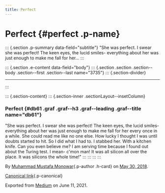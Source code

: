 ```yaml
---
title: Perfect
---
```


Perfect {#perfect .p-name}
=======

::: {.section .p-summary data-field="subtitle"}
"She was perfect. I swear she was perfect! The keen eyes, the lucid
smiles- everything about her was just enough to make me fall for her...
:::

::: {.section .e-content data-field="body"}
::: {.section .section .section--body .section--first .section--last name="3735"}
::: {.section-divider}

------------------------------------------------------------------------
:::

::: {.section-content}
::: {.section-inner .sectionLayout--insetColumn}
### Perfect {#db61 .graf .graf--h3 .graf--leading .graf--title name="db61"}

"She was perfect. I swear she was perfect! The keen eyes, the lucid
smiles- everything about her was just enough to make me fall for her
every once in a while. She could read me like no one else. How lucky I
thought I was until doubts started to hit. So I did what I had to. I
stabbed her. With a kitchen knife. Can you even believe me? I am serving
time because I found out about the Turing test. I mean- c'mon man! It
was all silicon all over the place. It was silicons the whole time!"
:::
:::
:::
:::

By [Muhammad Mustafa Monowar](https://medium.com/@mmmonowar){.p-author
.h-card} on [May 30, 2018](https://medium.com/p/6005a09eb11d).

[Canonical
link](https://medium.com/@mmmonowar/perfect-6005a09eb11d){.p-canonical}

Exported from [Medium](https://medium.com) on June 11, 2021.
